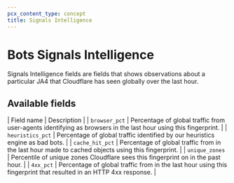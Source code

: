```yaml
---
pcx_content_type: concept
title: Signals Intelligence
---
```


# Bots Signals Intelligence

Signals Intelligence fields are fields that shows observations about a particular JA4 that Cloudflare has seen globally over the last hour.

## Available fields

| Field name | Description |
| `browser_pct` | Percentage of global traffic from user-agents identifying as browsers in the last hour using this fingerprint. |
| `heuristics_pct` | Percentage of global traffic identified by our heuristics engine as bad bots. |
| `cache_hit_pct` | Percentage of global traffic from in the last hour made to cached objects using this fingerprint. |
| `unique_zones` | Percentile of unique zones Cloudflare sees this fingerprint on in the past hour. |
| `4xx_pct` | Percentage of global traffic from in the last hour using this fingerprint that resulted in an HTTP 4xx response. |